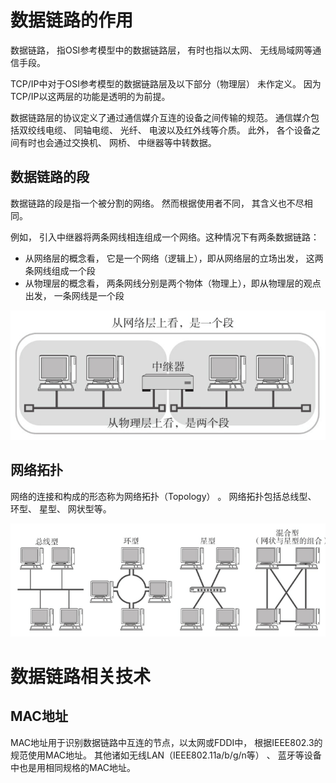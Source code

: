 # 数据链路的作用  

数据链路， 指OSI参考模型中的数据链路层， 有时也指以太网、 无线局域网等通信手段。  

TCP/IP中对于OSI参考模型的数据链路层及以下部分（物理层） 未作定义。 因为TCP/IP以这两层的功能是透明的为前提。   

数据链路层的协议定义了通过通信媒介互连的设备之间传输的规范。 通信媒介包括双绞线电缆、 同轴电缆、 光纤、 电波以及红外线等介质。 此外， 各个设备之间有时也会通过交换机、 网桥、 中继器等中转数据。  

## 数据链路的段  

数据链路的段是指一个被分割的网络。 然而根据使用者不同， 其含义也不尽相同。   

例如， 引入中继器将两条网线相连组成一个网络。这种情况下有两条数据链路：    

- 从网络层的概念看， 它是一个网络（逻辑上），即从网络层的立场出发， 这两条网线组成一个段
- 从物理层的概念看， 两条网线分别是两个物体（物理上），即从物理层的观点出发， 一条网线是一个段  

![](./img/segment.png)

## 网络拓扑  

网络的连接和构成的形态称为网络拓扑（Topology） 。 网络拓扑包括总线型、 环型、 星型、 网状型等。   

![](./img/topology.png)

# 数据链路相关技术  

## MAC地址  

MAC地址用于识别数据链路中互连的节点，以太网或FDDI中， 根据IEEE802.3的规范使用MAC地址。 其他诸如无线LAN（IEEE802.11a/b/g/n等） 、 蓝牙等设备中也是用相同规格的MAC地址。    
